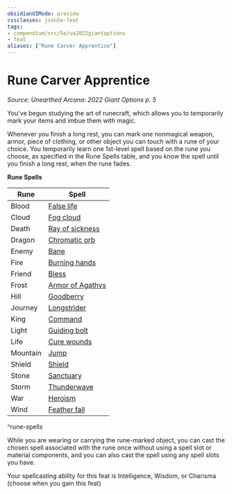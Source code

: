 ```yaml
---
obsidianUIMode: preview
cssclasses: json5e-feat
tags:
- compendium/src/5e/ua2022giantoptions
- feat
aliases: ["Rune Carver Apprentice"]
---
```

# Rune Carver Apprentice
*Source: Unearthed Arcana: 2022 Giant Options p. 5*  

You've begun studying the art of runecraft, which allows you to temporarily mark your items and imbue them with magic.

Whenever you finish a long rest, you can mark one nonmagical weapon, armor, piece of clothing, or other object you can touch with a rune of your choice. You temporarily learn one 1st-level spell based on the rune you choose, as specified in the Rune Spells table, and you know the spell until you finish a long rest, when the rune fades.

**Rune Spells**

| Rune | Spell |
|------|-------|
| Blood | [False life](/Systems/5e/spells/false-life.md) |
| Cloud | [Fog cloud](/Systems/5e/spells/fog-cloud.md) |
| Death | [Ray of sickness](/Systems/5e/spells/ray-of-sickness.md) |
| Dragon | [Chromatic orb](/Systems/5e/spells/chromatic-orb.md) |
| Enemy | [Bane](/Systems/5e/spells/bane.md) |
| Fire | [Burning hands](/Systems/5e/spells/burning-hands.md) |
| Friend | [Bless](/Systems/5e/spells/bless.md) |
| Frost | [Armor of Agathys](/Systems/5e/spells/armor-of-agathys.md) |
| Hill | [Goodberry](/Systems/5e/spells/goodberry.md) |
| Journey | [Longstrider](/Systems/5e/spells/longstrider.md) |
| King | [Command](/Systems/5e/spells/command.md) |
| Light | [Guiding bolt](/Systems/5e/spells/guiding-bolt.md) |
| Life | [Cure wounds](/Systems/5e/spells/cure-wounds.md) |
| Mountain | [Jump](/Systems/5e/spells/jump.md) |
| Shield | [Shield](/Systems/5e/spells/shield.md) |
| Stone | [Sanctuary](/Systems/5e/spells/sanctuary.md) |
| Storm | [Thunderwave](/Systems/5e/spells/thunderwave.md) |
| War | [Heroism](/Systems/5e/spells/heroism.md) |
| Wind | [Feather fall](/Systems/5e/spells/feather-fall.md) |
^rune-spells

While you are wearing or carrying the rune-marked object, you can cast the chosen spell associated with the rune once without using a spell slot or material components, and you can also cast the spell using any spell slots you have.

Your spellcasting ability for this feat is Intelligence, Wisdom, or Charisma (choose when you gain this feat)